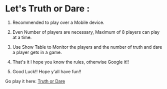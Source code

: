 # Let's Truth or Dare :

1) Recommended to play over a Mobile device.

2) Even Number of players are necessary, Maximum of 8 players can play at a time. 

3) Use Show Table to Monitor the players and the number of truth and dare a player gets in a game. 

4) That's it I hope you know the rules, otherwise Google it!!

5) Good Luck!! Hope y'all have fun!!

Go play it here: [Truth or Dare](https://tordare.netlify.app/)